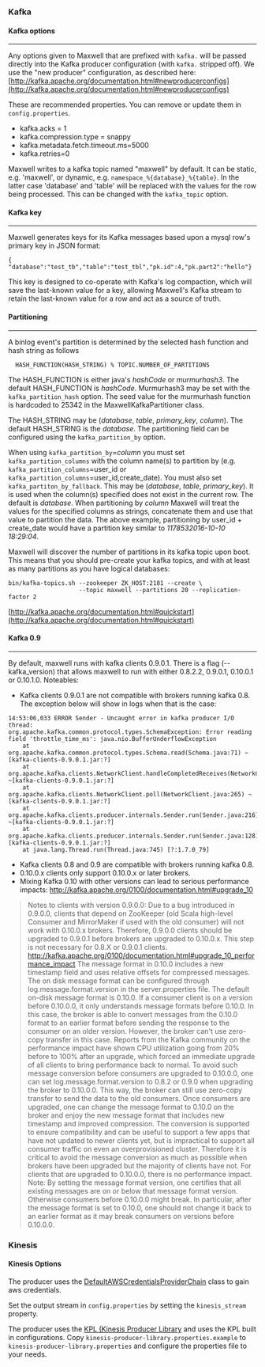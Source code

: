 ### Kafka

#### Kafka options
***
Any options given to Maxwell that are prefixed with `kafka.` will be passed directly into the Kafka producer configuration
(with `kafka.` stripped off).  We use the "new producer" configuration, as described here:
[http://kafka.apache.org/documentation.html#newproducerconfigs](http://kafka.apache.org/documentation.html#newproducerconfigs)

These are recommended properties. You can remove or update them in `config.properties`.
- kafka.acks = 1
- kafka.compression.type = snappy
- kafka.metadata.fetch.timeout.ms=5000
- kafka.retries=0

Maxwell writes to a kafka topic named "maxwell" by default. It can be static, e.g. 'maxwell', or dynamic, e.g. `namespace_%{database}_%{table}`. In the latter case 'database' and 'table' will be replaced with the values for the row being processed. This can be changed with the `kafka_topic` option.

#### Kafka key
***
Maxwell generates keys for its Kafka messages based upon a mysql row's primary key in JSON format:

```
{ "database":"test_tb","table":"test_tbl","pk.id":4,"pk.part2":"hello"}
```

This key is designed to co-operate with Kafka's log compaction, which will save the last-known
value for a key, allowing Maxwell's Kafka stream to retain the last-known value for a row and act
as a source of truth.

#### Partitioning
***
A binlog event's partition is determined by the selected hash function and hash string as follows

```
  HASH_FUNCTION(HASH_STRING) % TOPIC.NUMBER_OF_PARTITIONS
```

The HASH_FUNCTION is either java's _hashCode_ or _murmurhash3_. The default HASH_FUNCTION is _hashCode_. Murmurhash3 may be set with the `kafka_partition_hash` option. The seed value for the murmurhash function is hardcoded to 25342 in the MaxwellKafkaPartitioner class.
 
The HASH_STRING may be (_database_, _table_, _primary_key_, _column_).  The default HASH_STRING is the _database_. The partitioning field can be configured using the `kafka_partition_by` option.

When using `kafka_partition_by`=_column_ you must set `kafka_partition_columns` with the column name(s) to partition by (e.g. `kafka_partition_columns`=user_id or `kafka_partition_columns`=user_id,create_date). You must also set `kafka_partiton_by_fallback`. This may be (_database_, _table_, _primary_key_). It is used when the column(s) specified does not exist in the current row. The default is _database_.
When partitioning by _column_ Maxwell will treat the values for the specified columns as strings, concatenate them and use that value to partition the data. The above example, partitioning by user_id + create_date would have a partition key similar to _1178532016-10-10 18:29:04_.

Maxwell will discover the number of partitions in its kafka topic upon boot.  This means that you should pre-create your kafka topics,
and with at least as many partitions as you have logical databases:

```
bin/kafka-topics.sh --zookeeper ZK_HOST:2181 --create \
                    --topic maxwell --partitions 20 --replication-factor 2
```


[http://kafka.apache.org/documentation.html#quickstart](http://kafka.apache.org/documentation.html#quickstart)


#### Kafka 0.9
***
By default, maxwell runs with kafka clients 0.9.0.1. There is a flag (--kafka_version) that allows maxwell to run with either 0.8.2.2, 0.9.0.1, 0.10.0.1 or 0.10.1.0.
Noteables:
- Kafka clients 0.9.0.1 are not compatible with brokers running kafka 0.8. The exception below will show in logs when that is the case:

```
14:53:06,033 ERROR Sender - Uncaught error in kafka producer I/O thread: 
org.apache.kafka.common.protocol.types.SchemaException: Error reading field 'throttle_time_ms': java.nio.BufferUnderflowException
    at org.apache.kafka.common.protocol.types.Schema.read(Schema.java:71) ~[kafka-clients-0.9.0.1.jar:?]
    at org.apache.kafka.clients.NetworkClient.handleCompletedReceives(NetworkClient.java:439) ~[kafka-clients-0.9.0.1.jar:?]
    at org.apache.kafka.clients.NetworkClient.poll(NetworkClient.java:265) ~[kafka-clients-0.9.0.1.jar:?]
    at org.apache.kafka.clients.producer.internals.Sender.run(Sender.java:216) ~[kafka-clients-0.9.0.1.jar:?]
    at org.apache.kafka.clients.producer.internals.Sender.run(Sender.java:128) [kafka-clients-0.9.0.1.jar:?]
    at java.lang.Thread.run(Thread.java:745) [?:1.7.0_79]
```

- Kafka clients 0.8 and 0.9 are compatible with brokers running kafka 0.8.
- 0.10.0.x clients only support 0.10.0.x or later brokers.
- Mixing Kafka 0.10 with other versions can lead to serious performance impacts:
http://kafka.apache.org/0100/documentation.html#upgrade_10
> Notes to clients with version 0.9.0.0: Due to a bug introduced in 0.9.0.0, clients that depend on ZooKeeper (old Scala high-level Consumer and MirrorMaker if used with the old consumer) will not work with 0.10.0.x brokers. Therefore, 0.9.0.0 clients should be upgraded to 0.9.0.1 before brokers are upgraded to 0.10.0.x. This step is not necessary for 0.8.X or 0.9.0.1 clients.
http://kafka.apache.org/0100/documentation.html#upgrade_10_performance_impact
> The message format in 0.10.0 includes a new timestamp field and uses relative offsets for compressed messages. The on disk message format can be configured through log.message.format.version in the server.properties file. The default on-disk message format is 0.10.0. If a consumer client is on a version before 0.10.0.0, it only understands message formats before 0.10.0. In this case, the broker is able to convert messages from the 0.10.0 format to an earlier format before sending the response to the consumer on an older version. However, the broker can't use zero-copy transfer in this case. Reports from the Kafka community on the performance impact have shown CPU utilization going from 20% before to 100% after an upgrade, which forced an immediate upgrade of all clients to bring performance back to normal. To avoid such message conversion before consumers are upgraded to 0.10.0.0, one can set log.message.format.version to 0.8.2 or 0.9.0 when upgrading the broker to 0.10.0.0. This way, the broker can still use zero-copy transfer to send the data to the old consumers. Once consumers are upgraded, one can change the message format to 0.10.0 on the broker and enjoy the new message format that includes new timestamp and improved compression. The conversion is supported to ensure compatibility and can be useful to support a few apps that have not updated to newer clients yet, but is impractical to support all consumer traffic on even an overprovisioned cluster. Therefore it is critical to avoid the message conversion as much as possible when brokers have been upgraded but the majority of clients have not.
> For clients that are upgraded to 0.10.0.0, there is no performance impact.
> Note: By setting the message format version, one certifies that all existing messages are on or below that message format version. Otherwise consumers before 0.10.0.0 might break. In particular, after the message format is set to 0.10.0, one should not change it back to an earlier format as it may break consumers on versions before 0.10.0.0.

<script>
  jQuery(document).ready(function () {
    jQuery("table").addClass("table table-condensed table-bordered table-hover");
  });
</script>

### Kinesis

#### Kinesis Options

The producer uses the [DefaultAWSCredentialsProviderChain](http://docs.aws.amazon.com/AWSJavaSDK/latest/javadoc/com/amazonaws/auth/DefaultAWSCredentialsProviderChain.html) class to gain aws credentials.

Set the output stream in `config.properties` by setting the `kinesis_stream` property.

The producer uses the [KPL (Kinesis Producer Library](http://docs.aws.amazon.com/streams/latest/dev/developing-producers-with-kpl.html) and uses the KPL built in configurations.
Copy `kinesis-producer-library.properties.example` to `kinesis-producer-library.properties` and configure the properties file to your needs.
